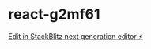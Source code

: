 # react-g2mf61

[Edit in StackBlitz next generation editor ⚡️](https://stackblitz.com/~/github.com/KatiuscaH/react-g2mf61)